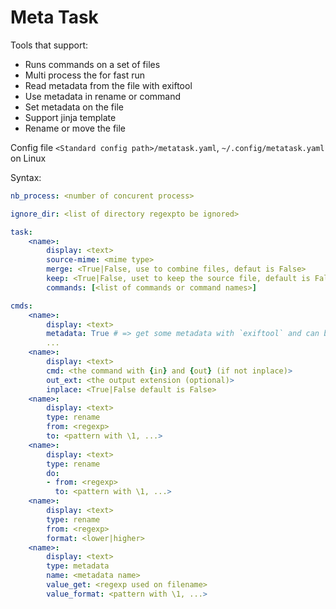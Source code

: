 # Meta Task

Tools that support:
- Runs commands on a set of files
- Multi process the for fast run
- Read metadata from the file with exiftool
- Use metadata in rename or command
- Set metadata on the file
- Support jinja template
- Rename or move the file

Config file `<Standard config path>/metatask.yaml`, `~/.config/metatask.yaml` on Linux

Syntax:
```yaml
nb_process: <number of concurent process>

ignore_dir: <list of directory regexpto be ignored>

task:
    <name>:
        display: <text>
        source-mime: <mime type>
        merge: <True|False, use to combine files, defaut is False>
        keep: <True|False, uset to keep the source file, default is False>
        commands: [<list of commands or command names>]

cmds:
    <name>:
        display: <text>
        metadata: True # => get some metadata with `exiftool` and can be used with python format syntax
        ...
    <name>:
        display: <text>
        cmd: <the command with {in} and {out} (if not inplace)>
        out_ext: <the output extension (optional)>
        inplace: <True|False default is False>
    <name>:
        display: <text>
        type: rename
        from: <regexp>
        to: <pattern with \1, ...>
    <name>:
        display: <text>
        type: rename
        do:
        - from: <regexp>
          to: <pattern with \1, ...>
    <name>:
        display: <text>
        type: rename
        from: <regexp>
        format: <lower|higher>
    <name>:
        display: <text>
        type: metadata
        name: <metadata name>
        value_get: <regexp used on filename>
        value_format: <pattern with \1, ...>
```
